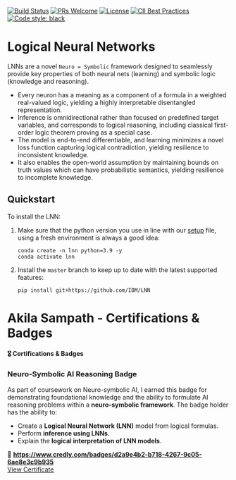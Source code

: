 [![Build Status](https://github.com/IBM/LNN/actions/workflows/build.yml/badge.svg?branch=master)](https://github.com/IBM/LNN/actions/workflows/build.yml?query=branch%3Amaster)
[![PRs Welcome](https://img.shields.io/static/v1?label=PRs&message=welcome&color=green&logo=git&logoColor=white)](https://makeapullrequest.com)
[![License](https://img.shields.io/static/v1?label=License&message=Apache%202.0&color=blueviolet&logo=linux&logoColor=white)](https://github.com/IBM/LNN/blob/master/LICENSE)
[![CII Best Practices](https://bestpractices.coreinfrastructure.org/projects/5926/badge)](https://bestpractices.coreinfrastructure.org/projects/5926)
[![Code style: black](https://img.shields.io/badge/code%20style-black-000000.svg)](https://github.com/psf/black)

# Logical Neural Networks
LNNs are a novel `Neuro = Symbolic` framework designed to seamlessly provide key
properties of both neural nets (learning) and symbolic logic (knowledge and reasoning).

- Every neuron has a meaning as a component of a formula in a weighted
  real-valued logic, yielding a highly interpretable disentangled representation.
- Inference is omnidirectional rather than focused on predefined target
  variables, and corresponds to logical reasoning, including classical
  first-order logic theorem proving as a special case.
- The model is end-to-end differentiable, and learning minimizes a novel loss
  function capturing logical contradiction, yielding resilience to inconsistent
  knowledge.
- It also enables the open-world assumption by maintaining bounds on truth values
  which can have probabilistic semantics, yielding resilience to incomplete
  knowledge.

## Quickstart
To install the LNN:

1. Make sure that the python version you use in line with our [setup](https://github.com/IBM/LNN/blob/master/setup.py) file, using a fresh environment is always a good idea:
    ```commandline
    conda create -n lnn python=3.9 -y
    conda activate lnn
    ```
2. Install the `master` branch to keep up to date with the latest supported features:
    ```commandline
    pip install git+https://github.com/IBM/LNN
    ```

# Akila Sampath - Certifications & Badges

#### 🎖 Certifications & Badges

### **Neuro-Symbolic AI Reasoning Badge**

As part of coursework on Neuro-symbolic AI, I earned this badge for demonstrating foundational knowledge and the ability to formulate AI reasoning problems within a **neuro-symbolic framework**. The badge holder has the ability to:

* Create a **Logical Neural Network (LNN)** model from logical formulas.
* Perform **inference using LNNs**.
* Explain the **logical interpretation of LNN models**.

🔗 **https://www.credly.com/badges/d2a9e4b2-b718-4267-9c05-6ae8e3c9b935**  
[View Certificate]([[./Neuro-Symbolic_AI_Reasoning_Badge.pdf](https://github.com/akilasampath5/LNN/blob/AkilaSampath-Badge/Neuro_Symbolic_AI_Essentials_Badge20231210-29-62js8v.pdf)](https://github.com/akilasampath5/LNN/blob/AkilaSampath-Badge/Neuro_Symbolic_AI_Essentials_Badge20231210-29-62js8v.pdf))

